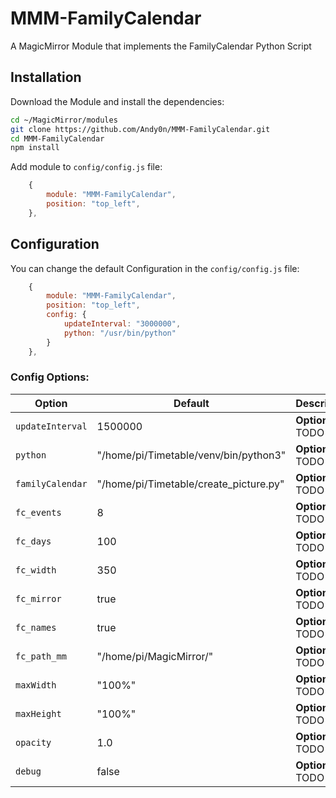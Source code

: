 # MMM-FamilyCalendar
A MagicMirror Module that implements the FamilyCalendar Python Script

## Installation
Download the Module and install the dependencies:

```bash
cd ~/MagicMirror/modules
git clone https://github.com/Andy0n/MMM-FamilyCalendar.git
cd MMM-FamilyCalendar
npm install
```

Add module to `config/config.js` file:

```javascript
    {
		module: "MMM-FamilyCalendar",
		position: "top_left",
	},
```

## Configuration
You can change the default Configuration in the `config/config.js` file:

```javascript
    {
		module: "MMM-FamilyCalendar",
		position: "top_left",
        config: {
			updateInterval: "3000000",
			python: "/usr/bin/python"
		}
	},
```

### Config Options:
| **Option**              | **Default**                            | **Description**                                                                             |
| ----------------------- | -------------------------------------- | ------------------------------------------------------------------------------------------- |
| `updateInterval`        | 1500000                                | **Optional**      TODO                                                                      |
| `python`                | "/home/pi/Timetable/venv/bin/python3"  | **Optional**      TODO                                                                      |
| `familyCalendar`        | "/home/pi/Timetable/create_picture.py" | **Optional**      TODO                                                                      |
| `fc_events`             | 8                                      | **Optional**      TODO                                                                      |
| `fc_days`               | 100                                    | **Optional**      TODO                                                                      |
| `fc_width`              | 350                                    | **Optional**      TODO                                                                      |
| `fc_mirror`             | true                                   | **Optional**      TODO                                                                      |
| `fc_names`              | true                                   | **Optional**      TODO                                                                      |
| `fc_path_mm`            | "/home/pi/MagicMirror/"                | **Optional**      TODO                                                                      |
| `maxWidth`              | "100%"                                 | **Optional**      TODO                                                                      |
| `maxHeight`             | "100%"                                 | **Optional**      TODO                                                                      |
| `opacity`               | 1.0                                    | **Optional**      TODO                                                                      |
| `debug`                 | false                                  | **Optional**      TODO                                                                      |
